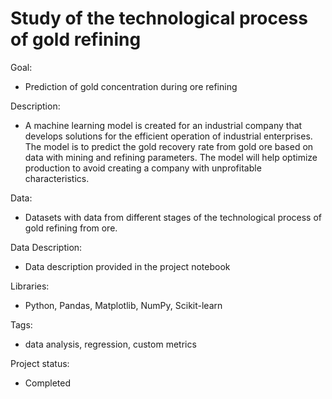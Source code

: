 # Study of the technological process of gold refining

Goal: 
* Prediction of gold concentration during ore refining 

Description: 
* A machine learning model is created for an industrial company that develops solutions for the efficient operation of industrial enterprises. The model is to predict the gold recovery rate from gold ore based on data with mining and refining parameters. The model will help optimize production to avoid creating a company with unprofitable characteristics.

Data: 
* Datasets with data from different stages of the technological process of gold refining from ore.

Data Description: 
* Data description provided in the project notebook

Libraries: 
* Python, Pandas, Matplotlib, NumPy, Scikit-learn

Tags: 
* data analysis, regression, custom metrics

Project status:
* Completed

